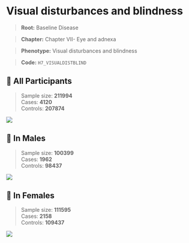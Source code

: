 # Visual disturbances and blindness

> **Root:** Baseline Disease  

> **Chapter:** Chapter VII- Eye and adnexa  

> **Phenotype:** Visual disturbances and blindness  

> **Code:** `H7_VISUALDISTBLIND`

## 🧪 All Participants  
> Sample size: **211994**  
> Cases: **4120**  
> Controls: **207874**
<img src="/Disease/Figures/ALL/Incidence/H7_VISUALDISTBLIND.png"/>
<CsvTable src="/Disease/Data/ALL/Incidence/COX_H7_VISUALDISTBLIND.csv" label="🔍 View full results" />

## 👨 In Males  
> Sample size: **100399**  
> Cases: **1962**  
> Controls: **98437**
<img src="/Disease/Figures/Male/Incidence/H7_VISUALDISTBLIND.png"/>
<CsvTable src="/Disease/Data/Male/Incidence/COX_H7_VISUALDISTBLIND.csv" label="🔍 View full results" />

## 👩 In Females  
> Sample size: **111595**  
> Cases: **2158**  
> Controls: **109437**
<img src="/Disease/Figures/Female/Incidence/H7_VISUALDISTBLIND.png"/>
<CsvTable src="/Disease/Data/Female/Incidence/COX_H7_VISUALDISTBLIND.csv" label="🔍 View full results" />
